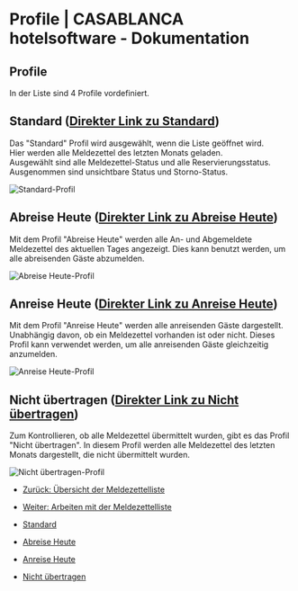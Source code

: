 # Profile | CASABLANCA hotelsoftware - Dokumentation

## Profile

In der Liste sind 4 Profile vordefiniert.

## Standard ([Direkter Link zu Standard](https://docs.casablanca.at/desktop/registration/registration_list/profiles/#standard "Direkter Link zu Standard"))

Das "Standard" Profil wird ausgewählt, wenn die Liste geöffnet wird.  
Hier werden alle Meldezettel des letzten Monats geladen.  
Ausgewählt sind alle Meldezettel-Status und alle Reservierungsstatus. Ausgenommen sind unsichtbare Status und Storno-Status.  

![Standard-Profil](https://docs.casablanca.at/assets/images/standard-28b234537dd0b6959b53d069a00f38a5.png "Standard-Profil")

## Abreise Heute ([Direkter Link zu Abreise Heute](https://docs.casablanca.at/desktop/registration/registration_list/profiles/#abreise-heute "Direkter Link zu Abreise Heute"))

Mit dem Profil "Abreise Heute" werden alle An- und Abgemeldete Meldezettel des aktuellen Tages angezeigt. Dies kann benutzt werden, um alle abreisenden Gäste abzumelden.  

![Abreise Heute-Profil](https://docs.casablanca.at/assets/images/departure-339c1ae531b8d5f0656719f3b46537a7.png "Abreise Heute-Profil")

## Anreise Heute ([Direkter Link zu Anreise Heute](https://docs.casablanca.at/desktop/registration/registration_list/profiles/#anreise-heute "Direkter Link zu Anreise Heute"))

Mit dem Profil "Anreise Heute" werden alle anreisenden Gäste dargestellt. Unabhängig davon, ob ein Meldezettel vorhanden ist oder nicht. Dieses Profil kann verwendet werden, um alle anreisenden Gäste gleichzeitig anzumelden.  

![Anreise Heute-Profil](https://docs.casablanca.at/assets/images/arrival-2940beab38f01e8332daf2735b21b1cb.png "Anreise Heute-Profil")

## Nicht übertragen ([Direkter Link zu Nicht übertragen](https://docs.casablanca.at/desktop/registration/registration_list/profiles/#nicht-übertragen "Direkter Link zu Nicht übertragen"))

Zum Kontrollieren, ob alle Meldezettel übermittelt wurden, gibt es das Profil "Nicht übertragen". In diesem Profil werden alle Meldezettel des letzten Monats dargestellt, die nicht übermittelt wurden.  

![Nicht übertragen-Profil](https://docs.casablanca.at/assets/images/not_transmitted-a72f2e436743b72d87f8e9f56ecc8100.png "Nicht übertragen-Profil")

* [Zurück: Übersicht der Meldezettelliste](https://docs.casablanca.at/desktop/registration/registration_list/)
* [Weiter: Arbeiten mit der Meldezettelliste](https://docs.casablanca.at/desktop/registration/registration_list/tipps)

* [Standard](https://docs.casablanca.at/desktop/registration/registration_list/profiles/#standard)
* [Abreise Heute](https://docs.casablanca.at/desktop/registration/registration_list/profiles/#abreise-heute)
* [Anreise Heute](https://docs.casablanca.at/desktop/registration/registration_list/profiles/#anreise-heute)
* [Nicht übertragen](https://docs.casablanca.at/desktop/registration/registration_list/profiles/#nicht-übertragen)